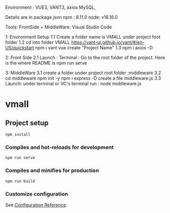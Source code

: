 Environment :
VUE3, VANT3, axios
MySQL, 

Details are in package.json
npm : 8.11.0
node: v16.16.0

Tools: 
FrontSide + MiddleWare: Visual Studio Code

1: Environment Setup
1.1 Create a folder name is VMALL under project foot folder
1.2 cd into folder VMALL
https://vant-ui.github.io/vant/#/en-US/quickstart
npm i vant
vue create "Project Name"
1.3 npm i axios -D

2: Front Side
2.1 Launch : Terminal : Go to the root folder of the project. Here is the where README is
         npm run serve

3: MiddleWare
3.1 create a folder under project root folder :middleware
3.2 cd middleware
  npm init -y
  npm i express -D
  create a file middleware.js
3.3 Launch: under terminal or VC's terminal  run : node middleware.js



# vmall

## Project setup
```
npm install
```

### Compiles and hot-reloads for development
```
npm run serve
```

### Compiles and minifies for production
```
npm run build
```

### Customize configuration
See [Configuration Reference](https://cli.vuejs.org/config/).
